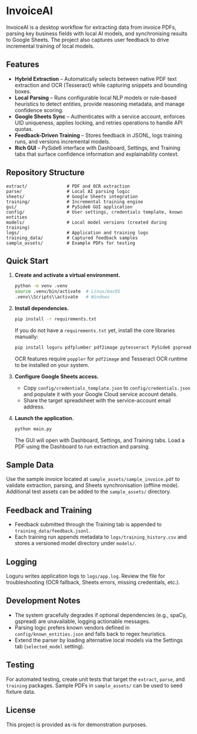 # InvoiceAI

InvoiceAI is a desktop workflow for extracting data from invoice PDFs, parsing key business fields with local AI models, and synchronising results to Google Sheets. The project also captures user feedback to drive incremental training of local models.

## Features

- **Hybrid Extraction** – Automatically selects between native PDF text extraction and OCR (Tesseract) while capturing snippets and bounding boxes.
- **Local Parsing** – Runs configurable local NLP models or rule-based heuristics to detect entities, provide reasoning metadata, and manage confidence scoring.
- **Google Sheets Sync** – Authenticates with a service account, enforces UID uniqueness, applies locking, and retries operations to handle API quotas.
- **Feedback-Driven Training** – Stores feedback in JSONL, logs training runs, and versions incremental models.
- **Rich GUI** – PySide6 interface with Dashboard, Settings, and Training tabs that surface confidence information and explainability context.

## Repository Structure

```
extract/               # PDF and OCR extraction
parse/                 # Local AI parsing logic
sheets/                # Google Sheets integration
training/              # Incremental training engine
gui/                   # PySide6 GUI application
config/                # User settings, credentials template, known entities
models/                # Local model versions (created during training)
logs/                  # Application and training logs
training_data/         # Captured feedback samples
sample_assets/         # Example PDFs for testing
```

## Quick Start

1. **Create and activate a virtual environment.**
   ```bash
   python -m venv .venv
   source .venv/bin/activate  # Linux/macOS
   .venv\\Scripts\\activate   # Windows
   ```

2. **Install dependencies.**
   ```bash
   pip install -r requirements.txt
   ```
   If you do not have a `requirements.txt` yet, install the core libraries manually:
   ```bash
   pip install loguru pdfplumber pdf2image pytesseract PySide6 gspread google-auth
   ```
   OCR features require `poppler` for `pdf2image` and Tesseract OCR runtime to be installed on your system.

3. **Configure Google Sheets access.**
   - Copy `config/credentials_template.json` to `config/credentials.json` and populate it with your Google Cloud service account details.
   - Share the target spreadsheet with the service-account email address.

4. **Launch the application.**
   ```bash
   python main.py
   ```
   The GUI will open with Dashboard, Settings, and Training tabs. Load a PDF using the Dashboard to run extraction and parsing.

## Sample Data

Use the sample invoice located at `sample_assets/sample_invoice.pdf` to validate extraction, parsing, and Sheets synchronisation (offline mode). Additional test assets can be added to the `sample_assets/` directory.

## Feedback and Training

- Feedback submitted through the Training tab is appended to `training_data/feedback.jsonl`.
- Each training run appends metadata to `logs/training_history.csv` and stores a versioned model directory under `models/`.

## Logging

Loguru writes application logs to `logs/app.log`. Review the file for troubleshooting (OCR fallback, Sheets errors, missing credentials, etc.).

## Development Notes

- The system gracefully degrades if optional dependencies (e.g., spaCy, gspread) are unavailable, logging actionable messages.
- Parsing logic prefers known vendors defined in `config/known_entities.json` and falls back to regex heuristics.
- Extend the parser by loading alternative local models via the Settings tab (`selected_model` setting).

## Testing

For automated testing, create unit tests that target the `extract`, `parse`, and `training` packages. Sample PDFs in `sample_assets/` can be used to seed fixture data.

## License

This project is provided as-is for demonstration purposes.
